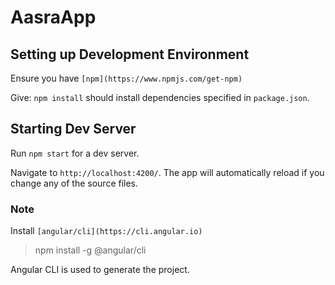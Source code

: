 # AasraApp

## Setting up Development Environment

Ensure you have `[npm](https://www.npmjs.com/get-npm)`

Give: `npm install` should install dependencies specified in `package.json`.

## Starting Dev Server

Run `npm start` for a dev server.

Navigate to `http://localhost:4200/`. The app will automatically reload if you change any of the source files.

### Note

Install `[angular/cli](https://cli.angular.io)`

> npm install -g @angular/cli

Angular CLI is used to generate the project.
